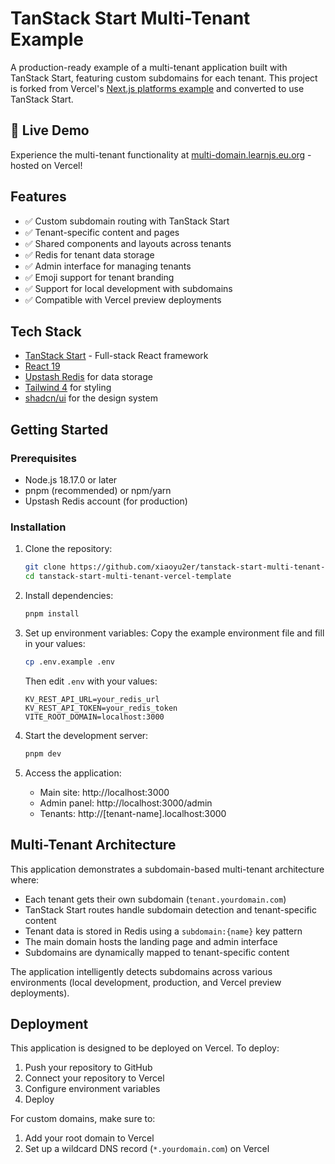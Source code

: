 # TanStack Start Multi-Tenant Example

A production-ready example of a multi-tenant application built with TanStack Start, featuring custom subdomains for each tenant. This project is forked from Vercel's [Next.js platforms example](https://github.com/vercel/platforms) and converted to use TanStack Start.

## 🚀 Live Demo

Experience the multi-tenant functionality at [multi-domain.learnjs.eu.org](https://multi-domain.learnjs.eu.org) - hosted on Vercel!

## Features

- ✅ Custom subdomain routing with TanStack Start
- ✅ Tenant-specific content and pages
- ✅ Shared components and layouts across tenants
- ✅ Redis for tenant data storage
- ✅ Admin interface for managing tenants
- ✅ Emoji support for tenant branding
- ✅ Support for local development with subdomains
- ✅ Compatible with Vercel preview deployments

## Tech Stack

- [TanStack Start](https://tanstack.com/start) - Full-stack React framework
- [React 19](https://react.dev/)
- [Upstash Redis](https://upstash.com/) for data storage
- [Tailwind 4](https://tailwindcss.com/) for styling
- [shadcn/ui](https://ui.shadcn.com/) for the design system

## Getting Started

### Prerequisites

- Node.js 18.17.0 or later
- pnpm (recommended) or npm/yarn
- Upstash Redis account (for production)

### Installation

1. Clone the repository:

   ```bash
   git clone https://github.com/xiaoyu2er/tanstack-start-multi-tenant-vercel-template.git
   cd tanstack-start-multi-tenant-vercel-template
   ```

2. Install dependencies:

   ```bash
   pnpm install
   ```

3. Set up environment variables:
   Copy the example environment file and fill in your values:

   ```bash
   cp .env.example .env
   ```

   Then edit `.env` with your values:

   ```
   KV_REST_API_URL=your_redis_url
   KV_REST_API_TOKEN=your_redis_token
   VITE_ROOT_DOMAIN=localhost:3000
   ```

4. Start the development server:

   ```bash
   pnpm dev
   ```

5. Access the application:
   - Main site: http://localhost:3000
   - Admin panel: http://localhost:3000/admin
   - Tenants: http://[tenant-name].localhost:3000

## Multi-Tenant Architecture

This application demonstrates a subdomain-based multi-tenant architecture where:

- Each tenant gets their own subdomain (`tenant.yourdomain.com`)
- TanStack Start routes handle subdomain detection and tenant-specific content
- Tenant data is stored in Redis using a `subdomain:{name}` key pattern
- The main domain hosts the landing page and admin interface
- Subdomains are dynamically mapped to tenant-specific content

The application intelligently detects subdomains across various environments (local development, production, and Vercel preview deployments).

## Deployment

This application is designed to be deployed on Vercel. To deploy:

1. Push your repository to GitHub
2. Connect your repository to Vercel
3. Configure environment variables
4. Deploy

For custom domains, make sure to:

1. Add your root domain to Vercel
2. Set up a wildcard DNS record (`*.yourdomain.com`) on Vercel
